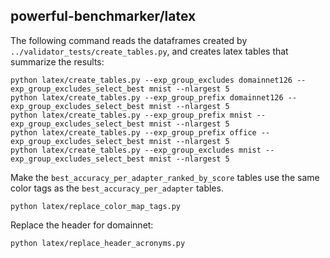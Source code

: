 ## powerful-benchmarker/latex

The following command reads the dataframes created by `../validator_tests/create_tables.py`, and creates latex tables that summarize the results:

```
python latex/create_tables.py --exp_group_excludes domainnet126 --exp_group_excludes_select_best mnist --nlargest 5
python latex/create_tables.py --exp_group_prefix domainnet126 --exp_group_excludes_select_best mnist --nlargest 5
python latex/create_tables.py --exp_group_prefix mnist --exp_group_excludes_select_best mnist --nlargest 5
python latex/create_tables.py --exp_group_prefix office --exp_group_excludes_select_best mnist --nlargest 5
python latex/create_tables.py --exp_group_excludes mnist --exp_group_excludes_select_best mnist --nlargest 5
```

Make the `best_accuracy_per_adapter_ranked_by_score` tables use the same color tags as the `best_accuracy_per_adapter` tables.
```
python latex/replace_color_map_tags.py
```

Replace the header for domainnet:
```
python latex/replace_header_acronyms.py
```